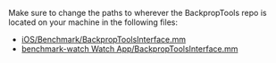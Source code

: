 Make sure to change the paths to wherever the BackpropTools repo is located on your machine in the following files:

- [iOS/Benchmark/BackpropToolsInterface.mm](Benchmark/BackpropToolsInterface.mm)
- [benchmark-watch Watch App/BackpropToolsInterface.mm](benchmark-watch%20Watch%20App/BackpropToolsInterface.mm)
